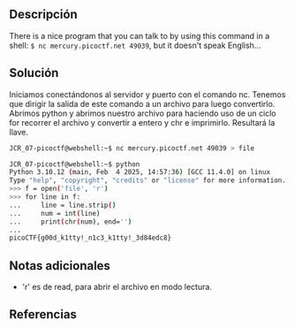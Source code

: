 ## Descripción

There is a nice program that you can talk to by using this command in a shell: `$ nc mercury.picoctf.net 49039`, but it doesn't speak English...

## Solución
Iniciamos conectándonos al servidor y puerto con el comando nc.
Tenemos que dirigir la salida de este comando a un archivo para luego convertirlo.
Abrimos python y abrimos nuestro archivo para haciendo uso de un ciclo for recorrer el archivo y convertir a entero y chr
e imprimirlo. Resultará la llave.

``` bash
JCR_07-picoctf@webshell:~$ nc mercury.picoctf.net 49039 > file

JCR_07-picoctf@webshell:~$ python
Python 3.10.12 (main, Feb  4 2025, 14:57:36) [GCC 11.4.0] on linux
Type "help", "copyright", "credits" or "license" for more information.
>>> f = open('file', 'r')
>>> for line in f:
...     line = line.strip()
...     num = int(line)
...     print(chr(num), end='')
... 
picoCTF{g00d_k1tty!_n1c3_k1tty!_3d84edc8}
```

## Notas adicionales

- 'r' es de read, para abrir el archivo en modo lectura.

## Referencias
